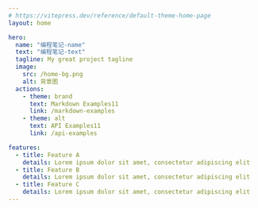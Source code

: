 ```yaml
---
# https://vitepress.dev/reference/default-theme-home-page
layout: home

hero:
  name: "编程笔记-name"
  text: "编程笔记-text"
  tagline: My great project tagline
  image:
    src: /home-bg.png
    alt: 背景图
  actions:
    - theme: brand
      text: Markdown Examples11
      link: /markdown-examples
    - theme: alt
      text: API Examples11
      link: /api-examples

features:
  - title: Feature A
    details: Lorem ipsum dolor sit amet, consectetur adipiscing elit
  - title: Feature B
    details: Lorem ipsum dolor sit amet, consectetur adipiscing elit
  - title: Feature C
    details: Lorem ipsum dolor sit amet, consectetur adipiscing elit
---
```


